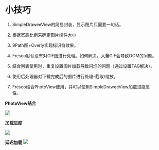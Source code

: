 
# 小技巧

1. SimpleDraweeView的简易封装，显示图片只需要一句话。

2. 根据宽高比例来确定图片控件大小

2. 9Path图+Overly实现标识符效果。

3. Fresco默认没有对GIF图进行处理。如何解决，大量GIF会导致OOM的问题。

4. 结合列表使用时，重复设置图片加载导致闪烁的问题（通过设置TAG解决）。

5. 使用后处理器对下载完成后的图片进行处理-截取/缩放。

6. Fresco结合PhotoView使用，并可以使用SimpleDraweeView加载进度属性。

**PhotoView结合**

![](https://github.com/biezhihua/MySimpleDraweeView/raw/master/resource/3.gif)

**加载进度**

![](https://github.com/biezhihua/MySimpleDraweeView/raw/master/resource/2.gif)


**延迟加载**
![](https://github.com/biezhihua/MySimpleDraweeView/raw/master/resource/1.gif)
